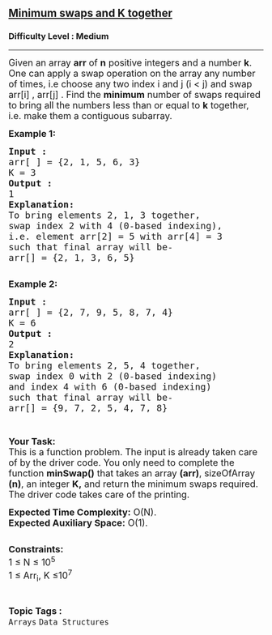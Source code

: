 <h2><a href="https://www.geeksforgeeks.org/problems/minimum-swaps-required-to-bring-all-elements-less-than-or-equal-to-k-together4847/1?page=1&difficulty=Medium,Hard&status=unsolved&sprint=94ade6723438d94ecf0c00c3937dad55&sprint=94ade6723438d94ecf0c00c3937dad55&sortBy=submissions">Minimum swaps and K together</a></h2><h3>Difficulty Level : Medium</h3><hr><div class="problems_problem_content__Xm_eO"><p><span style="font-size:18px">Given an array <strong>arr</strong> of <strong>n</strong> positive integers and a number&nbsp;<strong>k</strong>. One can apply a swap operation on the array any number of times, i.e choose any two index i and j&nbsp;(i &lt; j) and swap arr[i] , arr[j] . Find the&nbsp;<strong>minimum</strong>&nbsp;number of swaps required to bring all the numbers less than or equal to&nbsp;<strong>k</strong>&nbsp;together, i.e. make them a contiguous&nbsp;subarray.</span></p>

<p><span style="font-size:18px"><strong>Example 1:</strong></span></p>

<pre><span style="font-size:18px"><strong>Input :</strong> 
arr[ ] = {2, 1, 5, 6, 3} 
K = 3
<strong>Output :</strong> 
1
<strong>Explanation:</strong>
To bring elements 2, 1, 3 together,
swap index 2 with 4 (0-based indexing),
i.e. element arr[2] = 5 with arr[4] = 3
such that final array will be- 
arr[] = {2, 1, 3, 6, 5}
</span></pre>

<p><br>
<span style="font-size:18px"><strong>Example 2:</strong></span></p>

<pre><span style="font-size:18px"><strong>Input :</strong> 
arr[ ] = {2, 7, 9, 5, 8, 7, 4} 
K = 6 <strong>
Output :</strong>  
2 
<strong>Explanation:</strong> 
To bring elements 2, 5, 4 together, 
swap index 0 with 2 (0-based indexing)
and index 4 with 6 (0-based indexing)
such that final array will be- 
arr[] = {9, 7, 2, 5, 4, 7, 8}</span>
</pre>

<p>&nbsp;</p>

<p><span style="font-size:18px"><strong>Your Task:</strong><br>
This is a function problem. The input is already taken care of by the driver code. You only need to complete the function <strong>minSwap()</strong> that takes an array <strong>(arr)</strong>, sizeOfArray <strong>(n)</strong>, an integer <strong>K,</strong>&nbsp;and return the minimum swaps required. The driver code takes care of the printing.</span></p>

<p><span style="font-size:18px"><strong>Expected Time Complexity:</strong>&nbsp;O(N).<br>
<strong>Expected Auxiliary Space:</strong>&nbsp;O(1).</span></p>

<p><br>
<span style="font-size:18px"><strong>Constraints:</strong><br>
1 ≤ N ≤ 10<sup>5</sup><br>
1 ≤ Arr<sub>i</sub>, K&nbsp;≤10<sup>7</sup></span></p>

<div id="gtx-trans" style="position: absolute; left: 128px; top: 279px;">
<div class="gtx-trans-icon">&nbsp;</div>
</div>
</div><br><p><span style=font-size:18px><strong>Topic Tags : </strong><br><code>Arrays</code>&nbsp;<code>Data Structures</code>&nbsp;